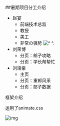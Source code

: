 ##暑期项目分工介绍
* 赵宴
    *  前端技术总监
    *  教授
    *  美工
    *  非常の强势 ![^ ^.](http://forbiddensea.com.img.800cdn.com/images/toukui.jpg)
* 刘荣博
    * 分页：邮子攻略
    * 分页：学长帮帮忙
* 刘竣豪
    * 主页 
    * 分页：重邮风采
    * 分页：邮子数据
    


框架介绍 

运用了animate.css

![img](http://assets.jq22.com/plugin/pc-e375a7be-65c2-11e4-a680-00163e001348.png)
